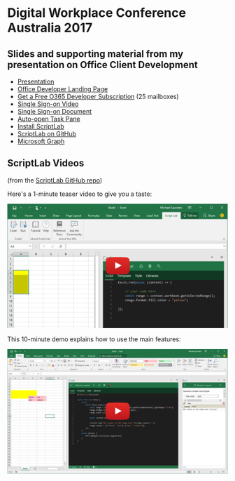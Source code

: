 # Digital Workplace Conference Australia 2017
## Slides and supporting material from my presentation on Office Client Development
- [Presentation](./Coates-Office-Client-Development.pptx)
- [Office Developer Landing Page](https://dev.office.com)
- [Get a Free O365 Developer Subscription](https://dev.office.com/devprogram) (25 mailboxes)
- [Single Sign-on Video](https://channel9.msdn.com/events/Build/2017/P4131)
- [Single Sign-on Document](https://dev.office.com/docs/add-ins/develop/sso-in-office-add-ins)
- [Auto-open Task Pane](https://dev.office.com/docs/add-ins/design/automatically-open-a-task-pane-with-a-document)
- [Install ScriptLab](https://store.office.com/en-us/app.aspx?assetid=WA104380862&ui=en-US&rs=en-US&ad=US&appredirect=false)
- [ScriptLab on GitHub](https://github.com/OfficeDev/script-lab)
- [Microsoft Graph](https://developer.microsoft.com/en-us/graph/)
## ScriptLab Videos
(from the [ScriptLab GitHub repo](https://github.com/OfficeDev/script-lab))

Here's a 1-minute teaser video to give you a taste:

[![Script Lab teaser video showing Script Lab being used in Excel to make charts, Word, and Powerpoint Online.](https://github.com/OfficeDev/script-lab/raw/master/.github/images/screenshot-wide-youtube.png "Script Lab teaser video")](https://aka.ms/scriptlabvideo)

This 10-minute demo explains how to use the main features:

[![Michael Saunders demos Script Lab](https://github.com/OfficeDev/script-lab/raw/master/.github/images/demoscreenshot-youtube.png "Michael Saunders demos Script Lab")](https://youtu.be/V85_97G7VA4)


